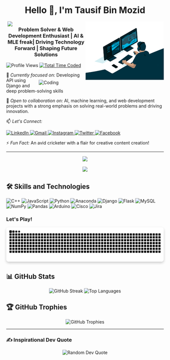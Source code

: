<h1 align="center">Hello 👋, I'm Tausif Bin Mozid</h1>
<img align="right" width="250" src="https://github.com/EuJinnLucaShow/EuJinnLucaShow/blob/main/img/deweloper.gif" />
<p>
<img align="right" width="250" src="https://camo.githubusercontent.com/b176bdd9e89b7a6619726aa9629bcbe2db2795cd991ff67297bd7b452683a57e/68747470733a2f2f7777772e66726565636f646563616d702e6f72672f6e6577732f636f6e74656e742f696d616765732f323032322f31312f686972652d66756c6c2d737461636b2d646576656c6f70657273313534363530373437343331372d312e676966" />


<h3 align="center">Problem Solver & Web Development Enthusiast | AI & MLE freak| Driving Technology Forward | Shaping Future Solutions</h3>

<img align="right" alt="Coding" width="400" src="https://coindsyz.com/wp-content/uploads/2022/03/1584023795.gif">

<p align="left">
  <img src="https://komarev.com/ghpvc/?username=tausif04&label=Profile%20views&color=0e75b6&style=flat" alt="Profile Views" />
  <a href="https://wakatime.com/@waka_9e1f7504-d5b5-462e-83f9-dca6f22d51eb">
    <img src="https://wakatime.com/badge/user/waka_9e1f7504-d5b5-462e-83f9-dca6f22d51eb.svg" alt="Total Time Coded" />
  </a>
</p>


🌱 *Currently focused on:* Developing API using Django and deep problem-solving skills

💼 *Open to collaboration on:* AI, machine learning, and web development projects 
with a strong emphasis on solving real-world problems and driving innovation.

📫 *Let's Connect:*
<div align="left">
  <a href="https://www.linkedin.com/in/md-tausif-bin-mozid-b33974260/" target="_blank">
    <img src="https://img.shields.io/static/v1?message=LinkedIn&logo=linkedin&label=&color=0077B5&logoColor=white&style=for-the-badge" height="35" alt="LinkedIn" />
  </a>
  <a href="mailto:mozid22205101711@diu.edu.bd" target="_blank">
    <img src="https://img.shields.io/static/v1?message=Gmail&logo=gmail&label=&color=D14836&logoColor=white&style=for-the-badge" height="35" alt="Gmail" />
  </a>
  <a href="https://www.instagram.com/_tausif_bin_mozid_/" target="_blank">
    <img src="https://img.shields.io/static/v1?message=Instagram&logo=instagram&label=&color=E4405F&logoColor=white&style=for-the-badge" height="35" alt="Instagram" />
  </a>
  <a href="https://x.com/TausifBinMozid?t=86izNd30b_Gmm8_785gaIQ&s=09" target="_blank">
    <img src="https://img.shields.io/static/v1?message=Twitter&logo=twitter&label=&color=1DA1F2&logoColor=white&style=for-the-badge" height="35" alt="Twitter" />
  </a>
  <a href="https://www.facebook.com/metausifR2?mibextid=ZbWKwL" target="_blank">
    <img src="https://img.shields.io/static/v1?message=Facebook&logo=facebook&label=&color=1877F2&logoColor=white&style=for-the-badge" height="35" alt="Facebook" />
  </a>
</div>

⚡ *Fun Fact:* An avid cricketer with a flair for creative content creation!

---
<!--🐱CAT-->
<p align="center">
<img src="https://media.giphy.com/media/WUlplcMpOCEmTGBtBW/giphy.gif" width="100">

<!--🤔INTERESTTITLE-->
<p align="center">
<img src="https://i.imgur.com/ozEwbHs.gif">


## 🛠 Skills and Technologies

![C++](https://img.shields.io/badge/c++-%2300599C.svg?style=for-the-badge&logo=c%2B%2B&logoColor=white) ![JavaScript](https://img.shields.io/badge/javascript-%23323330.svg?style=for-the-badge&logo=javascript&logoColor=%23F7DF1E) ![Python](https://img.shields.io/badge/python-3670A0?style=for-the-badge&logo=python&logoColor=ffdd54) ![Anaconda](https://img.shields.io/badge/Anaconda-%2344A833.svg?style=for-the-badge&logo=anaconda&logoColor=white) ![Django](https://img.shields.io/badge/django-%23092E20.svg?style=for-the-badge&logo=django&logoColor=white) ![Flask](https://img.shields.io/badge/flask-%23000.svg?style=for-the-badge&logo=flask&logoColor=white)  ![MySQL](https://img.shields.io/badge/mysql-4479A1.svg?style=for-the-badge&logo=mysql&logoColor=white) ![NumPy](https://img.shields.io/badge/numpy-%23013243.svg?style=for-the-badge&logo=numpy&logoColor=white) ![Pandas](https://img.shields.io/badge/pandas-%23150458.svg?style=for-the-badge&logo=pandas&logoColor=white)  ![Arduino](https://img.shields.io/badge/-Arduino-00979D?style=for-the-badge&logo=Arduino&logoColor=white) ![Cisco](https://img.shields.io/badge/cisco-%23049fd9.svg?style=for-the-badge&logo=cisco&logoColor=black) ![Jira](https://img.shields.io/badge/jira-%230A0FFF.svg?style=for-the-badge&logo=jira&logoColor=white)
<h3>Let's Play!</h3>
<p style="text-align: center;">
  <picture>
    <source media="(prefers-color-scheme: dark)" srcset="https://raw.githubusercontent.com/AISoltani/AISoltani/output/github-contribution-grid-snake-dark.svg">
    <img alt="GitHub Contribution Grid Snake Animation" src="https://raw.githubusercontent.com/AISoltani/AISoltani/output/github-contribution-grid-snake.svg" style="border-radius: 8px; box-shadow: 0 4px 8px rgba(0, 0, 0, 0.2);">
  </picture>
</p>


## 📊 GitHub Stats

<p align="center">
  
  <img src="https://github-readme-streak-stats.herokuapp.com/?user=shamstajbir&theme=radical&hide_border=true" alt="GitHub Streak" />
  <img src="https://github-readme-stats.vercel.app/api/top-langs?username=shamstajbir&theme=radical&hide_border=true&layout=compact" alt="Top Languages" />
  
</p>

## 🏆 GitHub Trophies

<p align="center">
  <img src="https://github-profile-trophy.vercel.app/?username=shamstajbir&theme=radical&no-frame=true&no-bg=false&margin-w=4&column=6" alt="GitHub Trophies" />
</p>

---



### ✍ Inspirational Dev Quote

<p align="center">
  <img src="https://quotes-github-readme.vercel.app/api?type=horizontal&theme=radical&bg_color=ffffff" alt="Random Dev Quote" />
</p>
